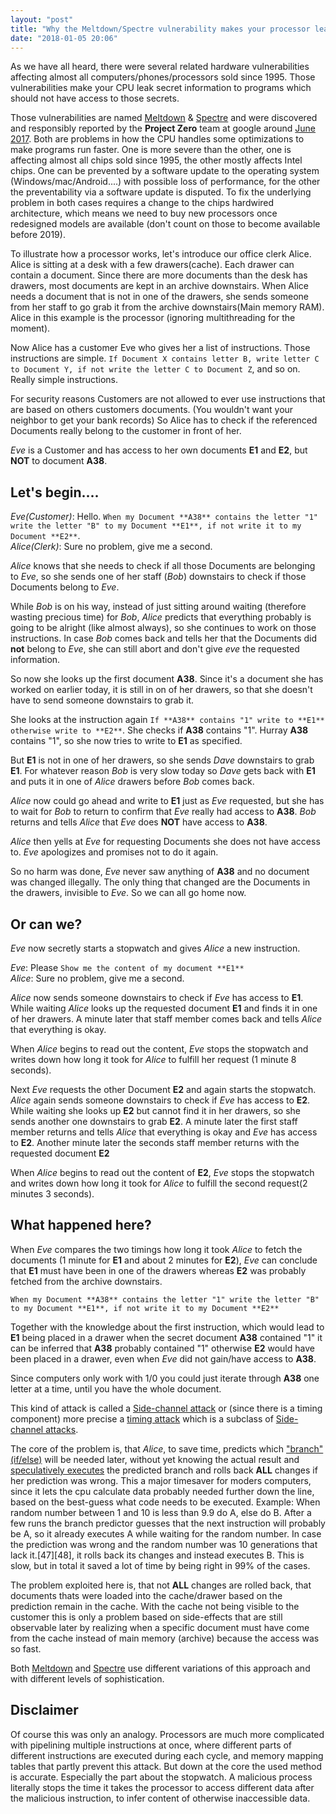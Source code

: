 ```yaml
---
layout: "post"
title: "Why the Meltdown/Spectre vulnerability makes your processor leak your passwords. An explanation for non IT people"
date: "2018-01-05 20:06"
---
```


As we have all heard, there were several related hardware vulnerabilities affecting almost all computers/phones/processors sold since 1995. Those vulnerabilities make your CPU leak secret information to programs which should not have access to those secrets.

Those vulnerabilities are named [Meltdown][1] & [Spectre][2] and were discovered and responsibly reported by the **Project Zero** team at google around [June 2017][3]. Both are problems in how the CPU handles some optimizations to make programs run faster. One is more severe than the other, one is affecting almost all chips sold since 1995, the other mostly affects Intel chips. One can be prevented by a software update to the operating system (Windows/mac/Android....) with possible loss of performance, for the other the preventability via a software update is disputed. To fix the underlying problem in both cases requires a change to the chips hardwired architecture, which means we need to buy new processors once redesigned models are available (don't count on those to become available before 2019).

To illustrate how a processor works, let's introduce our office clerk Alice. Alice is sitting at a desk with a few drawers(cache). Each drawer can contain a document. Since there are more documents than the desk has drawers, most documents are kept in an archive downstairs. When Alice needs a document that is not in one of the drawers, she sends someone from her staff to go grab it from the archive downstairs(Main memory RAM). Alice in this example is the processor (ignoring multithreading for the moment).

Now Alice has a customer Eve who gives her a list of instructions. Those instructions are simple. `If Document X contains letter B, write letter C to Document Y, if not write the letter C to Document Z`, and so on. Really simple instructions.

For security reasons Customers are not allowed to ever use instructions that are based on others customers documents. (You wouldn't want your neighbor to get your bank records) So Alice has to check if the referenced Documents really belong to the customer in front of her.

_Eve_ is a Customer and has access to her own documents **E1** and **E2**, but **NOT** to document **A38**.

## Let's begin....
_Eve(Customer)_: Hello. `When my Document **A38** contains the letter "1" write the letter "B" to my Document **E1**, if not write it to my Document **E2**`.<br>
_Alice(Clerk)_: Sure no problem, give me a second.

_Alice_ knows that she needs to check if all those Documents are belonging to _Eve_, so she sends one of her staff (_Bob_) downstairs to check if those Documents belong to _Eve_.

While _Bob_ is on his way, instead of just sitting around waiting (therefore wasting precious time) for _Bob_, _Alice_ predicts that everything probably is going to be alright (like almost always), so she continues to work on those instructions. In case _Bob_ comes back and tells her that the Documents did **not** belong to _Eve_, she can still abort and don't give _eve_ the requested information.

So now she looks up the first document **A38**. Since it's a document she has worked on earlier today, it is still in on of her drawers, so that she doesn't have to send someone downstairs to grab it.

She looks at the instruction again `If **A38** contains "1" write to **E1** otherwise write to **E2**`. She checks if **A38** contains "1". Hurray **A38** contains "1", so she now tries to write to **E1** as specified.

But **E1** is not in one of her drawers, so she sends _Dave_ downstairs to grab **E1**. For whatever reason _Bob_ is very slow today so _Dave_ gets back with **E1** and puts it in one of _Alice_ drawers before _Bob_ comes back.

_Alice_ now could go ahead and write to **E1** just as _Eve_ requested, but she has to wait for _Bob_ to return to confirm that _Eve_ really had access to **A38**.
_Bob_ returns and tells _Alice_ that _Eve_ does **NOT** have access to **A38**.

_Alice_ then yells at _Eve_ for requesting Documents she does not have access to.
_Eve_ apologizes and promises not to do it again.

So no harm was done, _Eve_ never saw anything of **A38** and no document was changed illegally. The only thing that changed are the Documents in the drawers, invisible to _Eve_. So we can all go home now.


## Or can we?
_Eve_ now secretly starts a stopwatch and gives _Alice_ a new instruction.

_Eve_: Please `Show me the content of my document **E1**`<br>
_Alice_: Sure no problem, give me a second.

_Alice_ now sends someone downstairs to check if _Eve_ has access to **E1**. While waiting _Alice_ looks up the requested document **E1** and finds it in one of her drawers. A minute later that staff member comes back and tells _Alice_ that everything is okay.

When _Alice_ begins to read out the content, _Eve_ stops the stopwatch and writes down how long it took for _Alice_ to fulfill her request (1 minute 8 seconds).

Next _Eve_ requests the other Document **E2** and again starts the stopwatch.
_Alice_ again sends someone downstairs to check if _Eve_ has access to **E2**. While waiting she looks up **E2** but cannot find it in her drawers, so she sends another one downstairs to grab **E2**. A minute later the first staff member returns and tells _Alice_ that everything is okay and _Eve_ has access to **E2**.
Another minute later the seconds staff member returns with the requested document **E2**

When _Alice_ begins to read out the content of **E2**, _Eve_ stops the stopwatch and writes down how long it took for _Alice_ to fulfill the second request(2 minutes 3 seconds).

## What happened here?
When _Eve_ compares the two timings how long it took _Alice_ to fetch the documents (1 minute for **E1** and about 2 minutes for **E2**), _Eve_ can conclude that **E1** must have been in one of the drawers whereas **E2** was probably fetched from the archive downstairs.

`When my Document **A38** contains the letter "1" write the letter "B" to my Document **E1**, if not write it to my Document **E2**`

Together with the knowledge about the first instruction, which would lead to **E1** being placed in a drawer when the secret document **A38** contained "1" it can be inferred that **A38** probably contained "1" otherwise **E2** would have been placed in a drawer, even when _Eve_ did not gain/have access to **A38**.

Since computers only work with 1/0 you could just iterate through **A38** one letter at a time, until you have the whole document.

This kind of attack is called a [Side-channel attack][4] or (since there is a timing component) more precise a [timing attack][5] which is a subclass of [Side-channel attacks][4].

The core of the problem is, that _Alice_, to save time, predicts which ["branch" (if/else)][6] will be needed later, without yet knowing the actual result and [speculatively executes][7] the predicted branch and rolls back **ALL** changes if her prediction was wrong. This a major timesaver for moders computers, since it lets the cpu calculate data probably needed further down the line, based on the best-guess what code needs to be executed.
Example: When random number between 1 and 10 is less than 9.9 do A, else do B. After a few runs the branch predictor guesses that the next instruction will probably be A, so it already executes A while waiting for the random number. In case the prediction was wrong and the random number was 10 generations that lack it.[47][48], it rolls back its changes and instead executes B. This is slow, but in total it saved a lot of time by being right in 99% of the cases.

The problem exploited here is, that not **ALL** changes are rolled back, that documents thats were loaded into the cache/drawer based on the prediction remain in the cache. With the cache not being visible to the customer this is only a problem based on side-effects that are still observable later by realizing when a specific document must have come from the cache instead of main memory (archive) because the access was so fast.


Both [Meltdown][1] and [Spectre][2] use different variations of this approach and with different levels of sophistication.


## Disclaimer
Of course this was only an analogy. Processors are much more complicated with pipelining multiple instructions at once, where different parts of different instructions are executed during each cycle, and memory mapping tables that partly prevent this attack. But down at the core the used method is accurate. Especially the part about the stopwatch. A malicious process literally stops the time it takes the processor to access different data after the malicious instruction, to infer content of otherwise inaccessible data.





[1]: https://en.wikipedia.org/wiki/Meltdown_(security_vulnerability) "Wikipedia about Meltdown"
[2]: https://en.wikipedia.org/wiki/Spectre_(security_vulnerability) "Wikipedia about Spectre"
[3]: https://googleprojectzero.blogspot.de/ "Information by the Google Project Zero Team on the discovery of Meltdown/Spectre"
[4]: https://en.wikipedia.org/wiki/Side_channel_attack "Wikipedia on Side-channel attacks"
[5]: https://en.wikipedia.org/wiki/Timing_attack "Wikipedia on timing attacks"
[6]: https://en.wikipedia.org/wiki/Branch_prediction "Wikipedia on Branch prediction"
[7]: https://en.wikipedia.org/wiki/Speculative_execution "Wikipedia on speculative execution"
